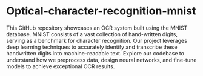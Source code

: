 # Optical-character-recognition-mnist

This GitHub repository showcases an OCR system built using the MNIST database. MNIST consists of a vast collection of hand-written digits, serving as a benchmark for character recognition. Our project leverages deep learning techniques to accurately identify and transcribe these handwritten digits into machine-readable text. Explore our codebase to understand how we preprocess data, design neural networks, and fine-tune models to achieve exceptional OCR results.
